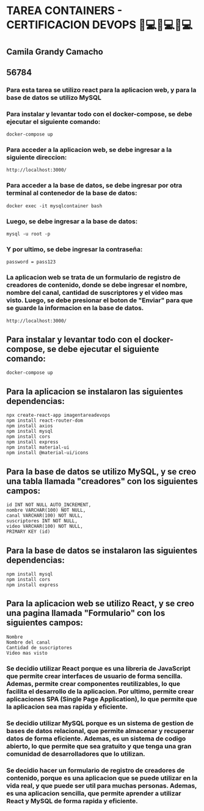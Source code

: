 # TAREA CONTAINERS - CERTIFICACION DEVOPS 📲💻📲💻📲💻
## Camila Grandy Camacho
## 56784
### Para esta tarea se utilizo react para la aplicacion web, y para la base de datos se utilizo MySQL
### Para instalar y levantar todo con el docker-compose, se debe ejecutar el siguiente comando:
```
docker-compose up  
```
### Para acceder a la aplicacion web, se debe ingresar a la siguiente direccion:
```
http://localhost:3000/
```
### Para acceder a la base de datos, se debe ingresar por otra terminal al contenedor de la base de datos:
```
docker exec -it mysqlcontainer bash
``` 
### Luego, se debe ingresar a la base de datos:
```
mysql -u root -p
```
### Y por ultimo, se debe ingresar la contraseña:
```
password = pass123
```
### La aplicacion web se trata de un formulario de registro de creadores de contenido, donde se debe ingresar el nombre, nombre del canal, cantidad de suscriptores y el video mas visto. Luego, se debe presionar el boton de "Enviar" para que se guarde la informacion en la base de datos.
```
http://localhost:3000/
```
## Para instalar y levantar todo con el docker-compose, se debe ejecutar el siguiente comando:
```
docker-compose up 
```
## Para la aplicacion se instalaron las siguientes dependencias:
```
npx create-react-app imagentareadevops
npm install react-router-dom
npm install axios
npm install mysql
npm install cors
npm install express
npm install material-ui
npm install @material-ui/icons
```

## Para la base de datos se utilizo MySQL, y se creo una tabla llamada "creadores" con los siguientes campos:
```
id INT NOT NULL AUTO_INCREMENT,
nombre VARCHAR(100) NOT NULL,
canal VARCHAR(100) NOT NULL,
suscriptores INT NOT NULL,
video VARCHAR(100) NOT NULL,
PRIMARY KEY (id)
```
## Para la base de datos se instalaron las siguientes dependencias:
```
npm install mysql
npm install cors
npm install express
```
## Para la aplicacion web se utilizo React, y se creo una pagina llamada "Formulario" con los siguientes campos:
```
Nombre
Nombre del canal
Cantidad de suscriptores
Video mas visto
```
### Se decidio utilizar React porque es una libreria de JavaScript que permite crear interfaces de usuario de forma sencilla. Ademas, permite crear componentes reutilizables, lo que facilita el desarrollo de la aplicacion. Por ultimo, permite crear aplicaciones SPA (Single Page Application), lo que permite que la aplicacion sea mas rapida y eficiente.

### Se decidio utilizar MySQL porque es un sistema de gestion de bases de datos relacional, que permite almacenar y recuperar datos de forma eficiente. Ademas, es un sistema de codigo abierto, lo que permite que sea gratuito y que tenga una gran comunidad de desarrolladores que lo utilizan.

### Se decidio hacer un formulario de registro de creadores de contenido, porque es una aplicacion que se puede utilizar en la vida real, y que puede ser util para muchas personas. Ademas, es una aplicacion sencilla, que permite aprender a utilizar React y MySQL de forma rapida y eficiente.